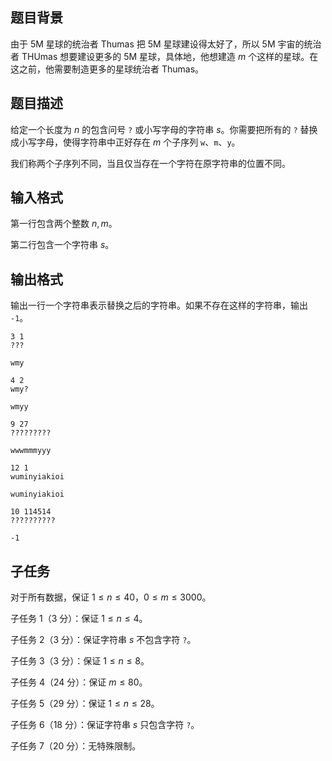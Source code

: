 ## 题目背景

由于 5M 星球的统治者 Thumas 把 5M 星球建设得太好了，所以 5M 宇宙的统治者 THUmas 想要建设更多的 5M 星球，具体地，他想建造 $m$ 个这样的星球。在这之前，他需要制造更多的星球统治者 Thumas。

## 题目描述

给定一个长度为 $n$ 的包含问号 `?` 或小写字母的字符串 $s$。你需要把所有的 `?` 替换成小写字母，使得字符串中正好存在 $m$ 个子序列 `w`、`m`、`y`。

我们称两个子序列不同，当且仅当存在一个字符在原字符串的位置不同。

## 输入格式

第一行包含两个整数 $n,m$。

第二行包含一个字符串 $s$。

## 输出格式

输出一行一个字符串表示替换之后的字符串。如果不存在这样的字符串，输出 `-1`。

```input1
3 1
???
```

```output1
wmy
```

```input2
4 2
wmy?
```

```output2
wmyy
```

```input3
9 27
?????????
```

```output3
wwwmmmyyy
```

```input4
12 1
wuminyiakioi
```

```output4
wuminyiakioi
```

```input5
10 114514
??????????
```

```output5
-1
```

## 子任务

对于所有数据，保证 $1 \leq n \leq 40$，$0 \leq m \leq 3000$。

子任务 1（$3$ 分）：保证 $1 \leq n \leq 4$。

子任务 2（$3$ 分）：保证字符串 $s$ 不包含字符 `?`。

子任务 3（$3$ 分）：保证 $1 \leq n \leq 8$。

子任务 4（$24$ 分）：保证 $m \leq 80$。

子任务 5（$29$ 分）：保证 $1 \leq n \leq 28$。

子任务 6（$18$ 分）：保证字符串 $s$ 只包含字符 `?`。

子任务 7（$20$ 分）：无特殊限制。
